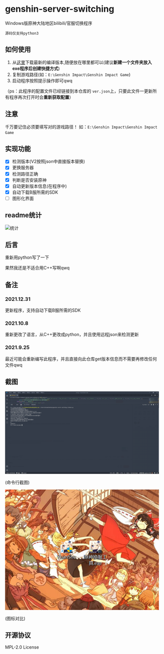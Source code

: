 # genshin-server-switching

Windows版原神大陆地区bilibili/官服切换程序

`源码仅支持python3`

## 如何使用

1. 从[这里](https://github.com/misaka10843/genshin-server-switching/releases/latest)下载最新的编译版本,随便放在哪里都可以(建议**新建一个文件夹放入exe程序后创建快捷方式**)
2. 复制游戏路径(如：`E:\Genshin Impact\Genshin Impact Game`)
3. 启动程序按照提示操作即可qwq

（ps：此程序的配置文件已经链接到本仓库的 `ver.json`上，只要此文件一更新所有程序再次打开时会**重新获取配置**）

## 注意

千万要记住必须要填写对的游戏路径！
如：`E:\Genshin Impact\Genshin Impact Game`

## 实现功能

- [X] 检测版本(V2按照json中直接版本替换)
- [X] 更换服务器
- [X] 检测路径正确
- [X] 判断是否安装原神
- [X] 自动更新版本信息(在程序中)
- [X] 自动下载B服所需的SDK
- [ ] 图形化界面

## readme统计

![统计](https://count.getloli.com/get/@misaka10843?theme=elbooru)

## 后言

重新用python写了一下

果然我还是不适合用C++写啊qwq

## 备注

### 2021.12.31

更新程序，支持自动下载B服所需的SDK

### 2021.10.8

重新更改了语言，从C++更改成python，并且使用远程json来检测更新

### 2021.9.25

最近可能会重新编写此程序，并且直接向此仓库get版本信息而不需要再修改任何文件qwq

## 截图

![命令行](jietu/3.png)

(命令行截图)

![图标对比](jietu/2.png)

(图标对比)

## 开源协议

MPL-2.0 License
